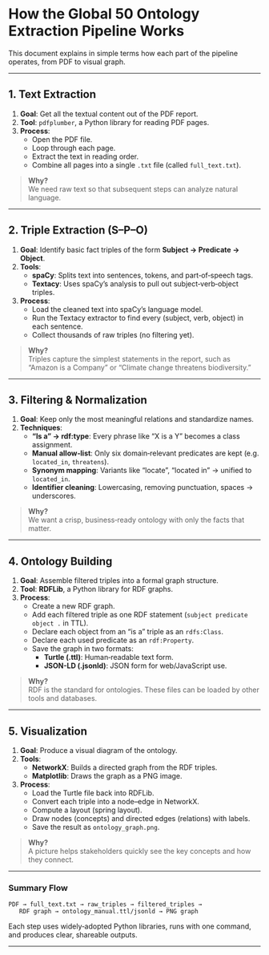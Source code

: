 # How the Global 50 Ontology Extraction Pipeline Works

This document explains in simple terms how each part of the pipeline operates, from PDF to visual graph.

---

## 1. Text Extraction

1. **Goal**: Get all the textual content out of the PDF report.
2. **Tool**: `pdfplumber`, a Python library for reading PDF pages.
3. **Process**:
   - Open the PDF file.
   - Loop through each page.
   - Extract the text in reading order.
   - Combine all pages into a single `.txt` file (called `full_text.txt`).

> **Why?**  
> We need raw text so that subsequent steps can analyze natural language.

---

## 2. Triple Extraction (S–P–O)

1. **Goal**: Identify basic fact triples of the form **Subject → Predicate → Object**.
2. **Tools**:
   - **spaCy**: Splits text into sentences, tokens, and part‐of‐speech tags.
   - **Textacy**: Uses spaCy’s analysis to pull out subject‑verb‑object triples.
3. **Process**:
   - Load the cleaned text into spaCy’s language model.
   - Run the Textacy extractor to find every (subject, verb, object) in each sentence.
   - Collect thousands of raw triples (no filtering yet).

> **Why?**  
> Triples capture the simplest statements in the report, such as “Amazon is a Company” or “Climate change threatens biodiversity.”

---

## 3. Filtering & Normalization

1. **Goal**: Keep only the most meaningful relations and standardize names.
2. **Techniques**:
   - **“Is a” → rdf:type**: Every phrase like “X is a Y” becomes a class assignment.
   - **Manual allow‑list**: Only six domain‑relevant predicates are kept (e.g. `located_in`, `threatens`).
   - **Synonym mapping**: Variants like “locate”, “located in” → unified to `located_in`.
   - **Identifier cleaning**: Lowercasing, removing punctuation, spaces → underscores.

> **Why?**  
> We want a crisp, business‑ready ontology with only the facts that matter.

---

## 4. Ontology Building

1. **Goal**: Assemble filtered triples into a formal graph structure.
2. **Tool**: **RDFLib**, a Python library for RDF graphs.
3. **Process**:
   - Create a new RDF graph.
   - Add each filtered triple as one RDF statement (`subject predicate object .` in TTL).
   - Declare each object from an “is a” triple as an `rdfs:Class`.
   - Declare each used predicate as an `rdf:Property`.
   - Save the graph in two formats:
     - **Turtle (.ttl)**: Human‑readable text form.
     - **JSON-LD (.jsonld)**: JSON form for web/JavaScript use.

> **Why?**  
> RDF is the standard for ontologies. These files can be loaded by other tools and databases.

---

## 5. Visualization

1. **Goal**: Produce a visual diagram of the ontology.
2. **Tools**:
   - **NetworkX**: Builds a directed graph from the RDF triples.
   - **Matplotlib**: Draws the graph as a PNG image.
3. **Process**:
   - Load the Turtle file back into RDFLib.
   - Convert each triple into a node–edge in NetworkX.
   - Compute a layout (spring layout).
   - Draw nodes (concepts) and directed edges (relations) with labels.
   - Save the result as `ontology_graph.png`.

> **Why?**  
> A picture helps stakeholders quickly see the key concepts and how they connect.

---

### Summary Flow

```
PDF → full_text.txt → raw_triples → filtered_triples →
   RDF graph → ontology_manual.ttl/jsonld → PNG graph
```

Each step uses widely‑adopted Python libraries, runs with one command, and produces clear, shareable outputs.

---
